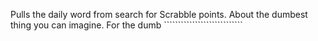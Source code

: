 Pulls the daily word from search for Scrabble points. About the dumbest thing you can imagine. For the dumb ````````````````````````````
